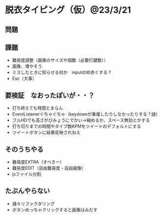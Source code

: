# 脱衣タイピング（仮）@23/3/21
  
## 問題

## 課題
* 難易度調整（画像のサイズや個数（必要打鍵数））
* 画像、増やそう
* ミスしたときに知らせる何か　inputの枠赤くする？
* Esc（大事）
  
## 要検証　なおったぽいが・・？
* 打ち終えても時間とまらん
* EventListenerぐちゃぐちゃ（keydownが重複したりしなかったりする？謎）
* フルHDでも高さがびみょうにでかい→縮めるか、スペース無効とかする
* 打ち切りまでの時間やタイプ数KPMをツイートのデフォルトにする
* ツイートボタンに結果反映されねえ
  
## そのうちやる
* 難易度EXTRA（すべきー）
* 難易度EDIT（自由難易度・自由画像）
* jsファイル分割
  
## たぶんやらない
* 諸々リファクタリング
* ボタンめっちゃクリックすると画像はみだす
